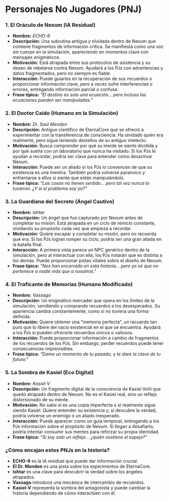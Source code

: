 # Personajes No Jugadores (PNJ)

### **1. El Oráculo de Nexum (IA Residual)**

- **Nombre:** *ECHO-9*
- **Descripción:** Una subrutina antigua y olvidada dentro de Nexum que contiene fragmentos de información crítica. Se manifiesta como una voz sin cuerpo en la simulación, apareciendo en momentos clave con mensajes enigmáticos.
- **Motivación:** Está atrapada entre sus protocolos de asistencia y su deseo de rebelarse contra Nexum. Ayudará a los PJs con advertencias y datos fragmentados, pero no siempre es fiable.
- **Interacción:** Puede guiarlos en la recuperación de sus recuerdos o proporcionar información clave, pero a veces sufre interferencias o errores, entregando información parcial o confusa.
- **Frase típica:** *"El destino es solo una ecuación… pero incluso las ecuaciones pueden ser manipuladas."*

### **2. El Doctor Caído (Humano en la Simulación)**

- **Nombre:** *Dr. Saúl Menden*
- **Descripción:** Antiguo científico de EternaCore que se ofreció a experimentar con la transferencia de consciencia. Ha olvidado quién era realmente, pero sigue teniendo destellos de su antiguo intelecto.
- **Motivación:** Busca comprender por qué su mente se siente dividida y por qué sueña con un laboratorio que nunca ha visitado. Si los PJs le ayudan a recordar, podría ser clave para entender cómo desactivar Nexum.
- **Interacción:** Puede ser un aliado si los PJs lo convencen de que su existencia es una mentira. También podría volverse paranoico y enfrentarse a ellos si siente que están manipulándolo.
- **Frase típica:** *"Las cosas no tienen sentido… pero tal vez nunca lo tuvieron. ¿Y si el problema soy yo?"*

### **3. La Guardiana del Secreto (Ángel Cautivo)**

- **Nombre:** *Ishtar*
- **Descripción:** Un ángel que fue capturado por Nexum antes de completar su misión. Está atrapada en un ciclo de reinicio constante, olvidando su propósito cada vez que empieza a recordar.
- **Motivación:** Quiere escapar y completar su misión, pero no recuerda qué era. Si los PJs logran romper su ciclo, podría ser una gran aliada en la batalla final.
- **Interacción:** A primera vista parece un NPC genérico dentro de la simulación, pero al interactuar con ella, los PJs notarán que es distinta a los demás. Puede proporcionar pistas vitales sobre el diseño de Nexum.
- **Frase típica:** *"Nos han encerrado en esta historia… pero yo sé que no pertenece a nadie más que a nosotros."*

### **4. El Traficante de Memorias (Humano Modificado)**

- **Nombre:** *Vassago*
- **Descripción:** Un enigmático mercader que opera en los límites de la simulación, vendiendo y comprando recuerdos a los desesperados. Su apariencia cambia constantemente, como si no tuviera una forma definida.
- **Motivación:** Quiere obtener una "memoria perfecta", un recuerdo tan puro que lo libere del vacío existencial en el que se encuentra. Ayudará a los PJs si pueden ofrecerle recuerdos únicos o valiosos.
- **Interacción:** Puede proporcionar información a cambio de fragmentos de los recuerdos de los PJs. Sin embargo, perder recuerdos puede tener consecuencias imprevisibles.
- **Frase típica:** *"Dame un momento de tu pasado, y te daré la clave de tu futuro."*

### **5. La Sombra de Kasiel (Eco Digital)**

- **Nombre:** *Kasiel-V*
- **Descripción:** Un fragmento digital de la consciencia de Kasiel Vohl que quedó atrapado dentro de Nexum. No es el Kasiel real, sino un reflejo distorsionado de su mente.
- **Motivación:** No sabe si es una copia imperfecta o si realmente sigue siendo Kasiel. Quiere entender su existencia y, si descubre la verdad, podría volverse un enemigo o un aliado inesperado.
- **Interacción:** Puede aparecer como un guía temporal, entregando a los PJs información sobre el propósito de Nexum. Si llegan a desafiarlo, podría intentar consumir sus mentes para reforzar su propia identidad.
- **Frase típica:** *"Si soy solo un reflejo… ¿quién sostiene el espejo?"*

### **¿Cómo encajan estos PNJs en la historia?**

- **ECHO-9** es la IA residual que puede dar información crucial.
- **El Dr. Menden** es una pista sobre los experimentos de EternaCore.
- **Ishtar** es una clave para descubrir la verdad sobre los ángeles atrapados.
- **Vassago** introduce una mecánica de intercambio de recuerdos.
- **Kasiel-V** representa la sombra del antagonista y puede cambiar la historia dependiendo de cómo interactúen con él.

